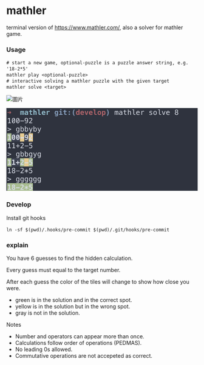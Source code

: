 # mathler

terminal version of https://www.mathler.com/, also a solver for mathler game.

### Usage

```shell
# start a new game, optional-puzzle is a puzzle answer string, e.g. '18-2*5'
mathler play <optional-puzzle>
# interactive solving a mathler puzzle with the given target
mathler solve <target>
```

<img width="362" alt="圖片" src="https://user-images.githubusercontent.com/22004511/153752508-67fdab9e-c3c2-4e6d-a2ac-bd214f30f717.png">

![solve](https://github.com/dannypsnl/mathler/blob/develop/images/solve.png)

### Develop

Install git hooks

```
ln -sf $(pwd)/.hooks/pre-commit $(pwd)/.git/hooks/pre-commit
```

### explain

You have 6 guesses to find the hidden calculation.

Every guess must equal to the target number.

After each guess the color of the tiles will change to show how close you were.

- green is in the solution and in the correct spot.
- yellow is in the solution but in the wrong spot.
- gray is not in the solution.

Notes

- Number and operators can appear more than once.
- Calculations follow order of operations (PEDMAS).
- No leading 0s allowed.
- Commutative operations are not accepeted as correct.
